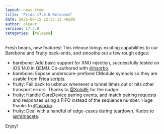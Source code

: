 ```yaml
---
layout: news_item
title: 'Frida 17.3.0 Released'
date: 2025-09-15 22:57:13 +0200
author: oleavr
version: 17.3.0
categories: [release]
---
```


Fresh beans, new features! This release brings exciting capabilities to our
Barebone and Fruity back-ends, and smooths out a few rough edges:

- barebone: Add basic support for XNU injection, successfully tested on iOS
  14.0 in QEMU. Co-authored with [@hsorbo][].
- barebone: Expose underscore-prefixed CModule symbols so they are usable from
  Frida scripts.
- fruity: Fall back to usbmux whenever a tunnel times out or hits other
  transport errors. Thanks to [@Xplo8E][] for the nudge.
- fruity: Handle CoreDevice pairing events, and match pairing requests and
  responses using a FIFO instead of the sequence number. Huge thanks to
  [@hsorbo][].
- fruity: Deal with a handful of edge-cases during teardown. Kudos to
  [@mrmacete][].

Enjoy!


[@hsorbo]: https://x.com/hsorbo
[@Xplo8E]: https://github.com/Xplo8E
[@mrmacete]: https://github.com/mrmacete
